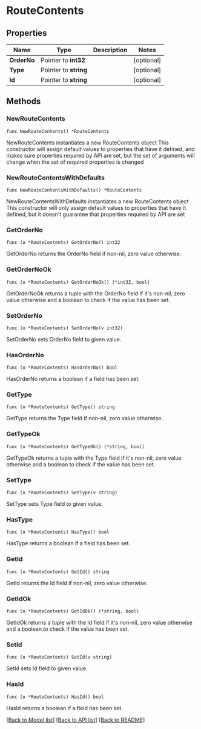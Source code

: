 # RouteContents

## Properties

Name | Type | Description | Notes
------------ | ------------- | ------------- | -------------
**OrderNo** | Pointer to **int32** |  | [optional] 
**Type** | Pointer to **string** |  | [optional] 
**Id** | Pointer to **string** |  | [optional] 

## Methods

### NewRouteContents

`func NewRouteContents() *RouteContents`

NewRouteContents instantiates a new RouteContents object
This constructor will assign default values to properties that have it defined,
and makes sure properties required by API are set, but the set of arguments
will change when the set of required properties is changed

### NewRouteContentsWithDefaults

`func NewRouteContentsWithDefaults() *RouteContents`

NewRouteContentsWithDefaults instantiates a new RouteContents object
This constructor will only assign default values to properties that have it defined,
but it doesn't guarantee that properties required by API are set

### GetOrderNo

`func (o *RouteContents) GetOrderNo() int32`

GetOrderNo returns the OrderNo field if non-nil, zero value otherwise.

### GetOrderNoOk

`func (o *RouteContents) GetOrderNoOk() (*int32, bool)`

GetOrderNoOk returns a tuple with the OrderNo field if it's non-nil, zero value otherwise
and a boolean to check if the value has been set.

### SetOrderNo

`func (o *RouteContents) SetOrderNo(v int32)`

SetOrderNo sets OrderNo field to given value.

### HasOrderNo

`func (o *RouteContents) HasOrderNo() bool`

HasOrderNo returns a boolean if a field has been set.

### GetType

`func (o *RouteContents) GetType() string`

GetType returns the Type field if non-nil, zero value otherwise.

### GetTypeOk

`func (o *RouteContents) GetTypeOk() (*string, bool)`

GetTypeOk returns a tuple with the Type field if it's non-nil, zero value otherwise
and a boolean to check if the value has been set.

### SetType

`func (o *RouteContents) SetType(v string)`

SetType sets Type field to given value.

### HasType

`func (o *RouteContents) HasType() bool`

HasType returns a boolean if a field has been set.

### GetId

`func (o *RouteContents) GetId() string`

GetId returns the Id field if non-nil, zero value otherwise.

### GetIdOk

`func (o *RouteContents) GetIdOk() (*string, bool)`

GetIdOk returns a tuple with the Id field if it's non-nil, zero value otherwise
and a boolean to check if the value has been set.

### SetId

`func (o *RouteContents) SetId(v string)`

SetId sets Id field to given value.

### HasId

`func (o *RouteContents) HasId() bool`

HasId returns a boolean if a field has been set.


[[Back to Model list]](../README.md#documentation-for-models) [[Back to API list]](../README.md#documentation-for-api-endpoints) [[Back to README]](../README.md)


